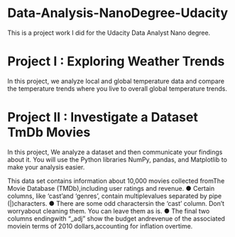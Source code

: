 # Data-Analysis-NanoDegree-Udacity
This is a project work I did for the Udacity Data Analyst Nano degree.

# Project I : Exploring Weather Trends
In this project, we analyze local and global temperature data and compare the temperature trends where you live to overall global temperature trends.

# Project II : Investigate a Dataset  TmDb Movies
In this project, We analyze a dataset and then communicate your findings about it. You will use the Python libraries NumPy, pandas, and Matplotlib to make your analysis easier.

This data set contains information about 10,000 movies collected fromThe Movie Database (TMDb),including user ratings and revenue.
● Certain columns, like ‘cast’and ‘genres’, contain multiplevalues separated by pipe (|)characters.
● There are some odd charactersin the ‘cast’ column. Don’t worryabout cleaning them. You can leave them as is.
● The final two columns endingwith “_adj” show the budget andrevenue of the associated moviein terms of 2010 dollars,accounting for inflation overtime.
